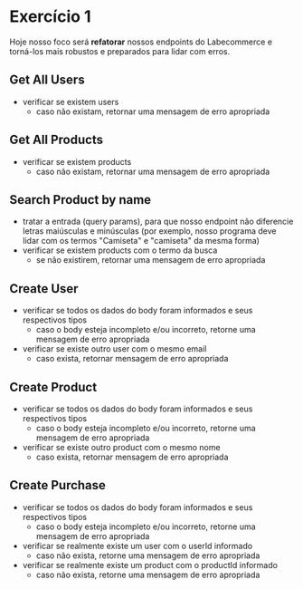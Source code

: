 # Exercício 1
Hoje nosso foco será **refatorar** nossos endpoints do Labecommerce e torná-los mais robustos e preparados para lidar com erros.

## Get All Users
- verificar se existem users
    - caso não existam, retornar uma mensagem de erro apropriada

## Get All Products
- verificar se existem products
    - caso não existam, retornar uma mensagem de erro apropriada

## Search Product by name
- tratar a entrada (query params), para que nosso endpoint não diferencie letras maiúsculas e minúsculas (por exemplo, nosso programa deve lidar com os termos "Camiseta" e "camiseta" da mesma forma)
- verificar se existem products com o termo da busca
    - se não existirem, retornar uma mensagem de erro apropriada

## Create User
- verificar se todos os dados do body foram informados e seus respectivos tipos
    - caso o body esteja incompleto e/ou incorreto, retorne uma mensagem de erro apropriada
- verificar se existe outro user com o mesmo email
    - caso exista, retornar mensagem de erro apropriada

## Create Product
- verificar se todos os dados do body foram informados e seus respectivos tipos
    - caso o body esteja incompleto e/ou incorreto, retorne uma mensagem de erro apropriada
- verificar se existe outro product com o mesmo nome
    - caso exista, retornar mensagem de erro apropriada

## Create Purchase
- verificar se todos os dados do body foram informados e seus respectivos tipos
    - caso o body esteja incompleto e/ou incorreto, retorne uma mensagem de erro apropriada
- verificar se realmente existe um user com o userId informado
    - caso não exista, retorne uma mensagem de erro apropriada
- verificar se realmente existe um product com o productId informado
    - caso não exista, retorne uma mensagem de erro apropriada